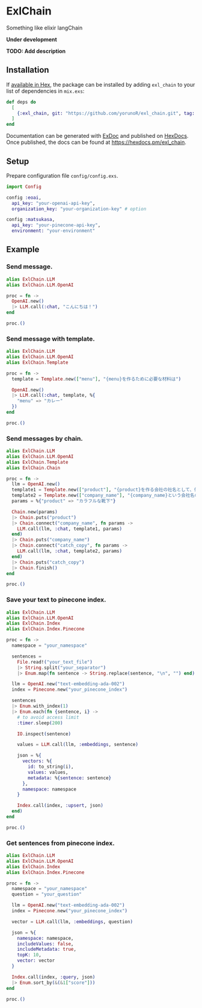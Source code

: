# ExlChain

Something like elixir langChain

**Under development**

**TODO: Add description**

## Installation

If [available in Hex](https://hex.pm/docs/publish), the package can be installed
by adding `exl_chain` to your list of dependencies in `mix.exs`:

```elixir
def deps do
  [
    {:exl_chain, git: "https://github.com/yorunoR/exl_chain.git", tag: "0.1.0"}
  ]
end
```

Documentation can be generated with [ExDoc](https://github.com/elixir-lang/ex_doc)
and published on [HexDocs](https://hexdocs.pm). Once published, the docs can
be found at <https://hexdocs.pm/exl_chain>.

## Setup

Prepare configuration file `config/config.exs`.

```elixir
import Config

config :eoai,
  api_key: "your-openai-api-key",
  organization_key: "your-organization-key" # option

config :matsukasa,
  api_key: "your-pinecone-api-key",
  environment: "your-environment"
```

## Example

### Send message.
```elixir
alias ExlChain.LLM
alias ExlChain.LLM.OpenAI

proc = fn ->
  OpenAI.new()
  |> LLM.call(:chat, "こんにちは！")
end

proc.()
```

### Send message with template.
```elixir
alias ExlChain.LLM
alias ExlChain.LLM.OpenAI
alias ExlChain.Template

proc = fn ->
  template = Template.new(["menu"], "{menu}を作るために必要な材料は")

  OpenAI.new()
  |> LLM.call(:chat, template, %{
    "menu" => "カレー"
  })
end

proc.()
```

### Send messages by chain.
```elixir
alias ExlChain.LLM
alias ExlChain.LLM.OpenAI
alias ExlChain.Template
alias ExlChain.Chain

proc = fn ->
  llm = OpenAI.new()
  template1 = Template.new(["product"], "{product}を作る会社の社名として、何かいいものはないですか？")
  template2 = Template.new(["company_name"], "{company_name}という会社名の企業のキャッチコピーを考えてください。")
  params = %{"product" => "カラフルな靴下"}

  Chain.new(params)
  |> Chain.puts("product")
  |> Chain.connect("company_name", fn params ->
    LLM.call(llm, :chat, template1, params)
  end)
  |> Chain.puts("company_name")
  |> Chain.connect("catch_copy", fn params ->
    LLM.call(llm, :chat, template2, params)
  end)
  |> Chain.puts("catch_copy")
  |> Chain.finish()
end

proc.()
```

### Save your text to pinecone index.
```elixir
alias ExlChain.LLM
alias ExlChain.LLM.OpenAI
alias ExlChain.Index
alias ExlChain.Index.Pinecone

proc = fn ->
  namespace = "your_namespace"

  sentences =
    File.read!("your_text_file")
    |> String.split("your_separator")
    |> Enum.map(fn sentence -> String.replace(sentence, "\n", "") end)

  llm = OpenAI.new("text-embedding-ada-002")
  index = Pinecone.new("your_pinecone_index")

  sentences
  |> Enum.with_index(1)
  |> Enum.each(fn {sentence, i} ->
    # to avoid access limit
    :timer.sleep(200)

    IO.inspect(sentence)

    values = LLM.call(llm, :embeddings, sentence)

    json = %{
      vectors: %{
        id: to_string(i),
        values: values,
        metadata: %{sentence: sentence}
      },
      namespace: namespace
    }

    Index.call(index, :upsert, json)
  end)
end

proc.()
```

### Get sentences from pinecone index.
```elixir
alias ExlChain.LLM
alias ExlChain.LLM.OpenAI
alias ExlChain.Index
alias ExlChain.Index.Pinecone

proc = fn ->
  namespace = "your_namespace"
  question = "your_question"

  llm = OpenAI.new("text-embedding-ada-002")
  index = Pinecone.new("your_pinecone_index")

  vector = LLM.call(llm, :embeddings, question)

  json = %{
    namespace: namespace,
    includeValues: false,
    includeMetadata: true,
    topK: 10,
    vector: vector
  }

  Index.call(index, :query, json)
  |> Enum.sort_by(&(&1["score"]))
end

proc.()
```
